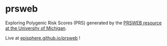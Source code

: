 # prsweb
Exploring Polygenic Risk Scores (PRS) generated by the [PRSWEB resource at the University of Michigan](https://prsweb.sph.umich.edu).

Live at [episphere.github.io/prsweb](https://episphere.github.io/prsweb) !
